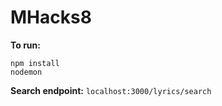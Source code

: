 # MHacks8

**To run:**
```
npm install
nodemon 
```

**Search endpoint:** `localhost:3000/lyrics/search`

